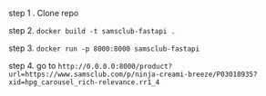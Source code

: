 step 1 . Clone repo

step 2. ```docker build -t samsclub-fastapi . ```

step 3. ```docker run -p 8000:8000 samsclub-fastapi ```

step 4. go to ```http://0.0.0.0:8000/product?url=https://www.samsclub.com/p/ninja-creami-breeze/P03018935?xid=hpg_carousel_rich-relevance.rr1_4```